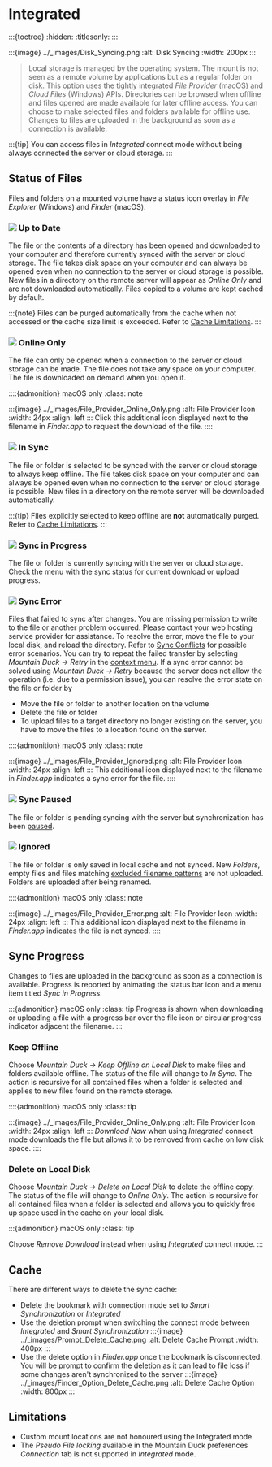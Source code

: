Integrated
====

:::{toctree}
:hidden:
:titlesonly:
:::

:::{image} ../_images/Disk_Syncing.png
:alt: Disk Syncing
:width: 200px
:::

> Local storage is managed by the operating system. The mount is not seen as a remote volume by applications but as a regular folder on disk. This option uses the tightly integrated _File Provider_ (macOS) and _Cloud Files_ (Windows) APIs. Directories can be browsed when offline and files opened are made available for later offline access. You can choose to make selected files and folders available for offline use. Changes to files are uploaded in the background as soon as a connection is available.

:::{tip}
You can access files in _Integrated_ connect mode without being always connected the server or cloud storage.
:::


## Status of Files

Files and folders on a mounted volume have a status icon overlay in _File Explorer_ (Windows) and _Finder_ (macOS).

### ![](../_images/overlay_uptodate.png) Up to Date
The file or the contents of a directory has been opened and downloaded to your computer and therefore currently synced with the server or cloud storage. The file takes disk space on your computer and can always be opened even when no connection to the server or cloud storage is possible. New files in a directory on the remote server will appear as *Online Only* and are not downloaded automatically. Files copied to a volume are kept cached by default.

:::{note}
Files can be purged automatically from the cache when not accessed or the cache size limit is exceeded. Refer to [Cache Limitations](../preferences.md#cache-limitations).
:::

### ![](../_images/overlay_infinite.png) Online Only
The file can only be opened when a connection to the server or cloud storage can be made. The file does not take any space on your computer. The file is downloaded on demand when you open it.

::::{admonition} macOS only
:class: note

:::{image} ../_images/File_Provider_Online_Only.png
:alt: File Provider Icon
:width: 24px
:align: left
:::
Click this additional icon displayed next to the filename in _Finder.app_ to request the download of the file.
::::

### ![](../_images/overlay_sync.png) In Sync
The file or folder is selected to be synced with the server or cloud storage to always keep offline. The file takes disk space on your computer and can always be opened even when no connection to the server or cloud storage is possible. New files in a directory on the remote server will be downloaded automatically.

:::{tip}
Files explicitly selected to keep offline are **not** automatically purged. Refer to [Cache Limitations](../preferences.md#cache-limitations).
:::

### ![](../_images/overlay_syncing.png) Sync in Progress
The file or folder is currently syncing with the server or cloud storage. Check the menu with the sync status for current download or upload progress.

### ![](../_images/overlay_error.png) Sync Error
Files that failed to sync after changes. You are missing permission to write to the file or another problem occurred. Please contact your web hosting service provider for assistance. To resolve the error, move the file to your local disk, and reload the directory. Refer to [Sync Conflicts](sync.md#sync-conflicts) for possible error scenarios. You can try to repeat the failed transfer by selecting *Mountain Duck → Retry* in the [context menu](sync.md#context-menu-options). If a sync error cannot be solved using *Mountain Duck → Retry* because the server does not allow the operation (i.e. due to a permission issue), you can resolve the error state on the file or folder by

- Move the file or folder to another location on the volume
- Delete the file or folder
- To upload files to a target directory no longer existing on the server, you have to move the files to a location found on the server.

::::{admonition} macOS only
:class: note

:::{image} ../_images/File_Provider_Ignored.png
:alt: File Provider Icon
:width: 24px
:align: left
:::
This additional icon displayed next to the filename in _Finder.app_ indicates a sync error for the file.
::::

### ![](../_images/overlay-pause.png) Sync Paused
The file or folder is pending syncing with the server but synchronization has been [paused](sync.md#pause-sync).

### ![](../_images/overlay_ignored.png) Ignored
The file or folder is only saved in local cache and not synced. New _Folders_, empty files and files matching [excluded filename patterns](../issues/index.md#filenames) are not uploaded. Folders are uploaded after being renamed.

::::{admonition} macOS only
:class: note

:::{image} ../_images/File_Provider_Error.png
:alt: File Provider Icon
:width: 24px
:align: left
:::
This additional icon displayed next to the filename in _Finder.app_ indicates the file is not synced.
::::


## Sync Progress

Changes to files are uploaded in the background as soon as a connection is available. Progress is reported by animating the status bar icon and a menu item titled *Sync in Progress*.

:::{admonition} macOS only
:class: tip
Progress is shown when downloading or uploading a file with a progress bar over the file icon or circular progress indicator adjacent the filename.
:::

### Keep Offline

Choose *Mountain Duck → Keep Offline on Local Disk* to make files and folders available offline. The status of the file will change to *In Sync*. The action is recursive for all contained files when a folder is selected and applies to new files found on the remote storage.

::::{admonition} macOS only
:class: tip

:::{image} ../_images/File_Provider_Online_Only.png
:alt: File Provider Icon
:width: 24px
:align: left
:::
_Download Now_ when using _Integrated_ connect mode downloads the file but allows it to be removed from cache on low disk space.
::::


### Delete on Local Disk

Choose *Mountain Duck → Delete on Local Disk* to delete the offline copy. The status of the file will change to *Online Only*. The action is recursive for all contained files when a folder is selected and allows you to quickly free up space used in the cache on your local disk.

:::{admonition} macOS only
:class: tip

Choose _Remove Download_ instead when using _Integrated_ connect mode.
:::

## Cache 

There are different ways to delete the sync cache:
* Delete the bookmark with connection mode set to *Smart Synchronization* or *Integrated*
* Use the deletion prompt when switching the connect mode between *Integrated* and *Smart Synchronization*
:::{image} ../_images/Prompt_Delete_Cache.png
:alt: Delete Cache Prompt
:width: 400px
:::
* Use the delete option in _Finder.app_ once the bookmark is disconnected. You will be prompt to confirm the deletion as it can lead to file loss if some changes aren't synchronized to the server
:::{image} ../_images/Finder_Option_Delete_Cache.png
:alt: Delete Cache Option
:width: 800px
:::

## Limitations

- Custom mount locations are not honoured using the Integrated mode.
- The *Pseudo File locking* available in the Mountain Duck preferences *Connection* tab is not supported in *Integrated* mode.
